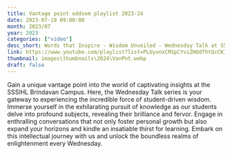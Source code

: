 ```yaml
---
title: Vantage point oddsem playlist 2023-24
date: 2023-07-19 09:00:00
month: 2023/07
year: 2023
categories: ["video"]
desc_short: Words that Inspire - Wisdom Unveiled - Wednesday Talk at SSSIHL Brindavan Campus
link: https://www.youtube.com/playlist?list=PLUyvnxCM1pCYviZHOdfhtQcCK1cuiw5-Q
thumbnail: images\thumbnails\2024\VanPnt.webp
draft: false
---
```


 Gain a unique vantage point into the world of captivating insights at the SSSIHL Brindavan Campus. Here, the Wednesday Talk series is your gateway to experiencing the incredible force of student-driven wisdom. Immerse yourself in the exhilarating pursuit of knowledge as our students delve into profound subjects, revealing their brilliance and fervor. Engage in enthralling conversations that not only foster personal growth but also expand your horizons and kindle an insatiable thirst for learning. Embark on this intellectual journey with us and unlock the boundless realms of enlightenment every Wednesday.